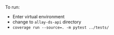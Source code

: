 To run:

- Enter virtual environment
- change to `allay-ds-api` directory
- `coverage run --source=. -m pytest ../tests/`
